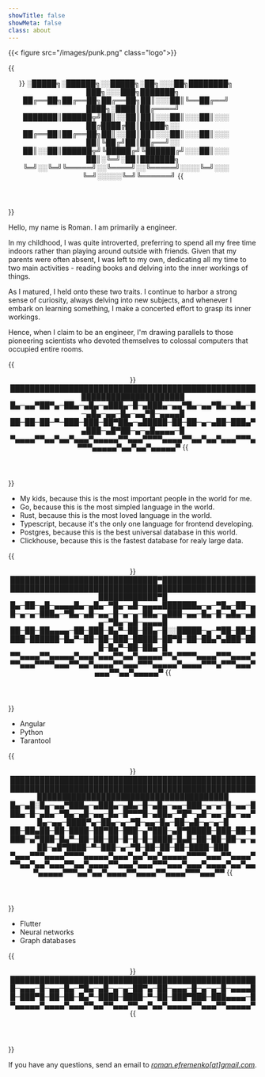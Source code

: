 ```yaml
---
showTitle: false
showMeta: false
class: about
---
```


{{< figure src="/images/punk.png" class="logo">}}

{{<header class="center">}}
░█████╗░██████╗░░█████╗░██╗░░░██╗████████╗  ███╗░░░███╗███████╗
██╔══██╗██╔══██╗██╔══██╗██║░░░██║╚══██╔══╝  ████╗░████║██╔════╝
███████║██████╦╝██║░░██║██║░░░██║░░░██║░░░  ██╔████╔██║█████╗░░
██╔══██║██╔══██╗██║░░██║██║░░░██║░░░██║░░░  ██║╚██╔╝██║██╔══╝░░
██║░░██║██████╦╝╚█████╔╝╚██████╔╝░░░██║░░░  ██║░╚═╝░██║███████╗
╚═╝░░╚═╝╚═════╝░░╚════╝░░╚═════╝░░░░╚═╝░░░  ╚═╝░░░░░╚═╝╚══════╝
{{</header>}}

Hello, my name is Roman. I am primarily a engineer.

In my childhood, I was quite introverted, preferring to spend all my free time indoors rather than 
playing around outside with friends. Given that my parents were often absent, I was left to my own,
dedicating all my time to two main activities - reading books and delving into the inner workings
of things. 

As I matured, I held onto these two traits. I continue to harbor a strong sense of curiosity,
always delving into new subjects, and whenever I embark on learning something, I make a concerted
effort to grasp its inner workings.

Hence, when I claim to be an engineer, I'm drawing parallels to those pioneering scientists who
devoted themselves to colossal computers that occupied entire rooms.

{{<header>}}
███████████████████████████████████████████████████████████████████████
█▄─▄▄▀██▀▄─██▄─▄█▄─▄███▄─█─▄███▄─▄▄▀█▄─▄▄▀█▄─▄█▄─█─▄█▄─▄▄─█▄─▄▄▀█─▄▄▄▄█
██─██─██─▀─███─███─██▀██▄─▄█████─██─██─▄─▄██─███▄▀▄███─▄█▀██─▄─▄█▄▄▄▄─█
▀▄▄▄▄▀▀▄▄▀▄▄▀▄▄▄▀▄▄▄▄▄▀▀▄▄▄▀▀▀▀▄▄▄▄▀▀▄▄▀▄▄▀▄▄▄▀▀▀▄▀▀▀▄▄▄▄▄▀▄▄▀▄▄▀▄▄▄▄▄▀
{{</header>}}

<ul class="interests">
    <li><span class="interest-favorite">My kids</span>, because this is the most important people in the world for me.</li>
    <li><span class="interest-favorite">Go</span>, because this is the most simpled language in the world.</li>
    <li><span class="interest-favorite">Rust</span>, because this is the most loved language in the world.</li>
    <li><span class="interest-favorite">Typescript</span>, because it's the only one language for frontend developing.</li>
    <li><span class="interest-favorite">Postgres</span>, because this is the best universal database in this world.</li>
    <li><span class="interest-favorite">Clickhouse</span>, because this is the fastest database for realy large data.</li>
</ul>

{{<header>}}
██████████████████████████████▀█████████████████████████████████████████████████████████████████████████████████▀█
█▄─██─▄█─▄▄▄▄█▄─▄█▄─▀█▄─▄█─▄▄▄▄███████▄─▄─▀█▄─██─▄█─▄─▄─███▄─▀█▄─▄█─▄▄─█─▄─▄─██▄─▄███─▄▄─█▄─█─▄█▄─▄█▄─▀█▄─▄█─▄▄▄▄█
██─██─██▄▄▄▄─██─███─█▄▀─██─██▄─█░░█████─▄─▀██─██─████─██████─█▄▀─██─██─███─█████─██▀█─██─██▄▀▄███─███─█▄▀─██─██▄─█
▀▀▄▄▄▄▀▀▄▄▄▄▄▀▄▄▄▀▄▄▄▀▀▄▄▀▄▄▄▄▄▀▀▄▀▀▀▀▄▄▄▄▀▀▀▄▄▄▄▀▀▀▄▄▄▀▀▀▀▄▄▄▀▀▄▄▀▄▄▄▄▀▀▄▄▄▀▀▀▄▄▄▄▄▀▄▄▄▄▀▀▀▄▀▀▀▄▄▄▀▄▄▄▀▀▄▄▀▄▄▄▄▄▀
{{</header>}}

<ul class="interests">
    <li>Angular</li>
    <li>Python</li>
    <li>Tarantool</li>
</ul>

{{<header>}}
███████████████████████████████████████████████████████████████████████████████████████████████████████████████████████████████████████████
█▄─▄█░█▄─▄▄▀███▄─▄███▄─▄█▄─█─▄█▄─▄▄─███─▄─▄─█─▄▄─███▄─█─▄█▄─▀█▄─▄█─▄▄─█▄─█▀▀▀█─▄██▄─▀█▀─▄█─▄▄─█▄─▄▄▀█▄─▄▄─████▀▄─██▄─▄─▀█─▄▄─█▄─██─▄█─▄─▄─█
██─██▄██─██─████─██▀██─███─▄▀███─▄█▀█████─███─██─████─▄▀███─█▄▀─██─██─██─█─█─█─████─█▄█─██─██─██─▄─▄██─▄█▀████─▀─███─▄─▀█─██─██─██─████─███
▀▄▄▄▀▀▀▄▄▄▄▀▀▀▀▄▄▄▄▄▀▄▄▄▀▄▄▀▄▄▀▄▄▄▄▄▀▀▀▀▄▄▄▀▀▄▄▄▄▀▀▀▄▄▀▄▄▀▄▄▄▀▀▄▄▀▄▄▄▄▀▀▄▄▄▀▄▄▄▀▀▀▄▄▄▀▄▄▄▀▄▄▄▄▀▄▄▀▄▄▀▄▄▄▄▄▀▀▀▄▄▀▄▄▀▄▄▄▄▀▀▄▄▄▄▀▀▄▄▄▄▀▀▀▄▄▄▀▀
{{</header>}}

<ul class="interests">
    <li>Flutter</li>
    <li>Neural networks</li>
    <li>Graph databases</li>
</ul>

{{<header>}}
██████████████████████████████████████████████████
█─▄▄▄─█─▄▄─█▄─▀█▄─▄█─▄─▄─██▀▄─██─▄▄▄─█─▄─▄─█─▄▄▄▄█
█─███▀█─██─██─█▄▀─████─████─▀─██─███▀███─███▄▄▄▄─█
▀▄▄▄▄▄▀▄▄▄▄▀▄▄▄▀▀▄▄▀▀▄▄▄▀▀▄▄▀▄▄▀▄▄▄▄▄▀▀▄▄▄▀▀▄▄▄▄▄▀
{{</header>}}

If you have any questions, send an email to _[roman.efremenko[at]gmail.com](URL "mailto:roman.efremenko@gmail.com")_.